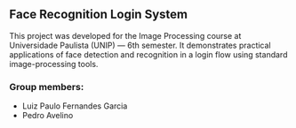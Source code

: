 ## Face Recognition Login System

This project was developed for the Image Processing course at Universidade Paulista (UNIP) — 6th semester. It demonstrates practical applications of face detection and recognition in a login flow using standard image-processing tools.


### Group members:
- Luiz Paulo Fernandes Garcia
- Pedro Avelino
